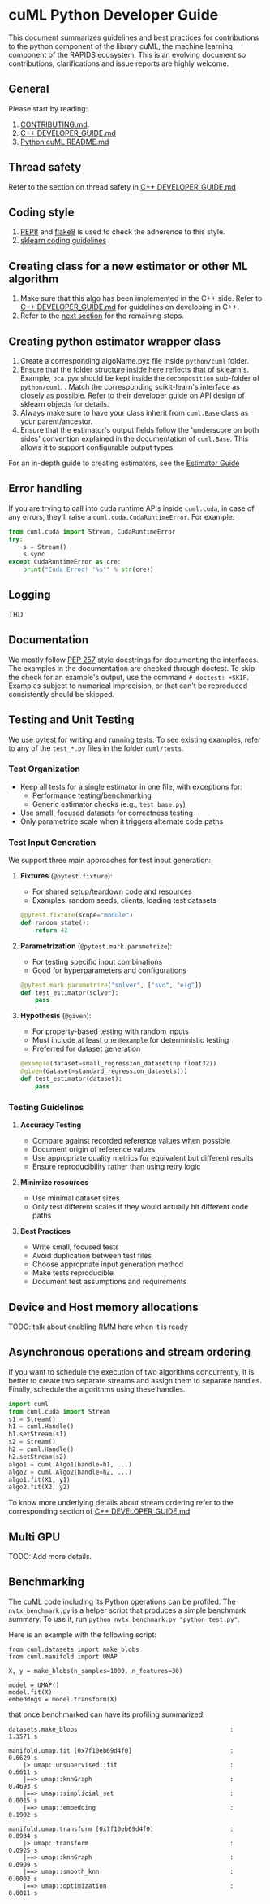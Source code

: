 # cuML Python Developer Guide
This document summarizes guidelines and best practices for contributions to the python component of the library cuML, the machine learning component of the RAPIDS ecosystem. This is an evolving document so contributions, clarifications and issue reports are highly welcome.

## General
Please start by reading:
1. [CONTRIBUTING.md](../../CONTRIBUTING.md).
2. [C++ DEVELOPER_GUIDE.md](../cpp/DEVELOPER_GUIDE.md)
3. [Python cuML README.md](../../python/README.md)

## Thread safety
Refer to the section on thread safety in [C++ DEVELOPER_GUIDE.md](../cpp/DEVELOPER_GUIDE.md#thread-safety)

## Coding style
1. [PEP8](https://www.python.org/dev/peps/pep-0008) and [flake8](http://flake8.pycqa.org/en/latest/) is used to check the adherence to this style.
2. [sklearn coding guidelines](https://scikit-learn.org/stable/developers/contributing.html#coding-guidelines)

## Creating class for a new estimator or other ML algorithm
1. Make sure that this algo has been implemented in the C++ side. Refer to [C++ DEVELOPER_GUIDE.md](../cpp/DEVELOPER_GUIDE.md) for guidelines on developing in C++.
2. Refer to the [next section](DEVELOPER_GUIDE.md#creating-python-wrapper-class-for-an-existing-ml-algo) for the remaining steps.

## Creating python estimator wrapper class
1. Create a corresponding algoName.pyx file inside `python/cuml` folder.
2. Ensure that the folder structure inside here reflects that of sklearn's. Example, `pca.pyx` should be kept inside the `decomposition` sub-folder of `python/cuml`.
.  Match the corresponding scikit-learn's interface as closely as possible. Refer to their [developer guide](https://scikit-learn.org/stable/developers/contributing.html#apis-of-scikit-learn-objects) on API design of sklearn objects for details.
3. Always make sure to have your class inherit from `cuml.Base` class as your parent/ancestor.
4. Ensure that the estimator's output fields follow the 'underscore on both sides' convention explained in the documentation of `cuml.Base`. This allows it to support configurable output types.

For an in-depth guide to creating estimators, see the [Estimator Guide](ESTIMATOR_GUIDE.md)

## Error handling
If you are trying to call into cuda runtime APIs inside `cuml.cuda`, in case of any errors, they'll raise a `cuml.cuda.CudaRuntimeError`. For example:
```python
from cuml.cuda import Stream, CudaRuntimeError
try:
    s = Stream()
    s.sync
except CudaRuntimeError as cre:
    print("Cuda Error! '%s'" % str(cre))
```

## Logging
TBD

## Documentation
We mostly follow [PEP 257](https://www.python.org/dev/peps/pep-0257/) style docstrings for documenting the interfaces.
The examples in the documentation are checked through doctest. To skip the check for an example's output, use the command `# doctest: +SKIP`.
Examples subject to numerical imprecision, or that can't be reproduced consistently should be skipped.

## Testing and Unit Testing
We use [pytest](https://docs.pytest.org/en/latest/) for writing and running tests. To see existing examples, refer to any of the `test_*.py` files in the folder `cuml/tests`.

### Test Organization
- Keep all tests for a single estimator in one file, with exceptions for:
  - Performance testing/benchmarking
  - Generic estimator checks (e.g., `test_base.py`)
- Use small, focused datasets for correctness testing
- Only parametrize scale when it triggers alternate code paths

### Test Input Generation
We support three main approaches for test input generation:

1. **Fixtures** (`@pytest.fixture`):
   - For shared setup/teardown code and resources
   - Examples: random seeds, clients, loading test datasets
   ```python
   @pytest.fixture(scope="module")
   def random_state():
       return 42
   ```

2. **Parametrization** (`@pytest.mark.parametrize`):
   - For testing specific input combinations
   - Good for hyperparameters and configurations
   ```python
   @pytest.mark.parametrize("solver", ["svd", "eig"])
   def test_estimator(solver):
       pass
   ```

3. **Hypothesis** (`@given`):
   - For property-based testing with random inputs
   - Must include at least one `@example` for deterministic testing
   - Preferred for dataset generation
   ```python
   @example(dataset=small_regression_dataset(np.float32))
   @given(dataset=standard_regression_datasets())
   def test_estimator(dataset):
       pass
   ```

### Testing Guidelines

1. **Accuracy Testing**
   - Compare against recorded reference values when possible
   - Document origin of reference values
   - Use appropriate quality metrics for equivalent but different results
   - Ensure reproducibility rather than using retry logic

2. **Minimize resources**
   - Use minimal dataset sizes
   - Only test different scales if they would actually hit different code paths

3. **Best Practices**
   - Write small, focused tests
   - Avoid duplication between test files
   - Choose appropriate input generation method
   - Make tests reproducible
   - Document test assumptions and requirements

## Device and Host memory allocations
TODO: talk about enabling RMM here when it is ready

## Asynchronous operations and stream ordering
If you want to schedule the execution of two algorithms concurrently, it is better to create two separate streams and assign them to separate handles. Finally, schedule the algorithms using these handles.
```python
import cuml
from cuml.cuda import Stream
s1 = Stream()
h1 = cuml.Handle()
h1.setStream(s1)
s2 = Stream()
h2 = cuml.Handle()
h2.setStream(s2)
algo1 = cuml.Algo1(handle=h1, ...)
algo2 = cuml.Algo2(handle=h2, ...)
algo1.fit(X1, y1)
algo2.fit(X2, y2)
```
To know more underlying details about stream ordering refer to the corresponding section of [C++ DEVELOPER_GUIDE.md](../../cpp/DEVELOPER_GUIDE.md#asynchronous-operations-and-stream-ordering)

## Multi GPU

TODO: Add more details.

## Benchmarking

The cuML code including its Python operations can be profiled. The `nvtx_benchmark.py` is a helper script that produces a simple benchmark summary. To use it, run `python nvtx_benchmark.py "python test.py"`.

Here is an example with the following script:
```
from cuml.datasets import make_blobs
from cuml.manifold import UMAP

X, y = make_blobs(n_samples=1000, n_features=30)

model = UMAP()
model.fit(X)
embeddngs = model.transform(X)
```
that once benchmarked can have its profiling summarized:
```
datasets.make_blobs                                          :   1.3571 s

manifold.umap.fit [0x7f10eb69d4f0]                           :   0.6629 s
    |> umap::unsupervised::fit                               :   0.6611 s
    |==> umap::knnGraph                                      :   0.4693 s
    |==> umap::simplicial_set                                :   0.0015 s
    |==> umap::embedding                                     :   0.1902 s

manifold.umap.transform [0x7f10eb69d4f0]                     :   0.0934 s
    |> umap::transform                                       :   0.0925 s
    |==> umap::knnGraph                                      :   0.0909 s
    |==> umap::smooth_knn                                    :   0.0002 s
    |==> umap::optimization                                  :   0.0011 s
```
